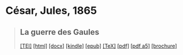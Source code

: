 # César, Jules, 1865

> ## La guerre des Gaules
>  <a title="Source XML/TEI" class="mime48 tei" href="https://hurlus.github.io/tei/cesar-52_gaules-1865.xml">[TEI]</a>  <a title="HTML une page" class="mime48 html" href="https://hurlus.github.io/cesar-52_gaules-1865/cesar-52_gaules-1865.html">[html]</a>  <a title="Bureautique (LibreOffice, MS.Word)" class="mime48 docx" href="https://hurlus.github.io/cesar-52_gaules-1865/cesar-52_gaules-1865.docx">[docx]</a>  <a title="Amazon.kindle" class="mime48 mobi" href="https://hurlus.github.io/cesar-52_gaules-1865/cesar-52_gaules-1865.mobi">[kindle]</a>  <a title="EPUB, pour liseuses et téléphones" class="mime48 epub" href="https://hurlus.github.io/cesar-52_gaules-1865/cesar-52_gaules-1865.epub">[epub]</a>  <a title="LaTeX" class="mime48 tex" href="https://hurlus.github.io/cesar-52_gaules-1865/cesar-52_gaules-1865.tex">[TeX]</a>  <a title="PDF à imprimer, A4 2 colonnes" class="mime48 pdf" href="https://hurlus.github.io/cesar-52_gaules-1865/cesar-52_gaules-1865.pdf">[pdf]</a>  <a title="PDF à lire, A5 une colonne" class="mime48 a5" href="https://hurlus.github.io/cesar-52_gaules-1865/cesar-52_gaules-1865_a5.pdf">[pdf a5]</a>  <a title="Brochure à agrafer, pdf imposé pour imprimante recto/verso" class="mime48 brochure" href="https://hurlus.github.io/cesar-52_gaules-1865/cesar-52_gaules-1865_brochure.pdf">[brochure]</a> 
